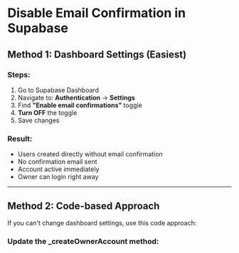 # Disable Email Confirmation in Supabase

## Method 1: Dashboard Settings (Easiest)

### Steps:
1. Go to Supabase Dashboard
2. Navigate to: **Authentication** → **Settings**
3. Find **"Enable email confirmations"** toggle
4. **Turn OFF** the toggle
5. Save changes

### Result:
- Users created directly without email confirmation
- No confirmation email sent
- Account active immediately
- Owner can login right away

---

## Method 2: Code-based Approach

If you can't change dashboard settings, use this code approach:

### Update the _createOwnerAccount method:
